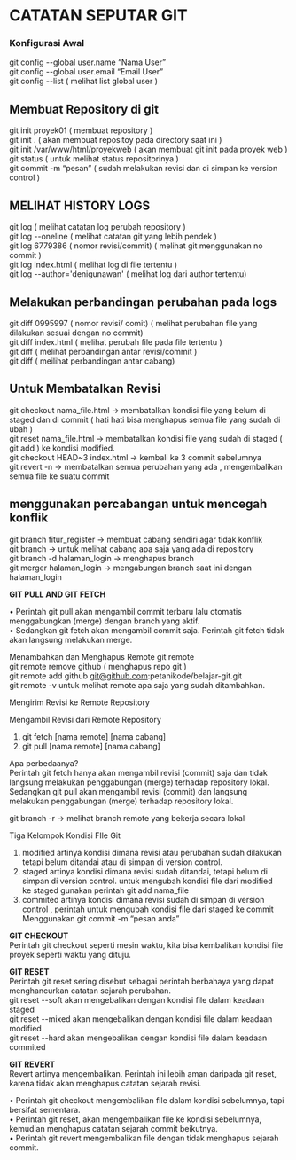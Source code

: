 # CATATAN SEPUTAR GIT
### Konfigurasi Awal ###

git config --global user.name “Nama  User” <br>
git config --global user.email “Email  User” <br>
git config --list ( melihat list global user ) <br>

## Membuat Repository di git  ## 
git init  proyek01 ( membuat repository ) <br>
git init . ( akan membuat repositoy pada directory saat ini ) <br>
git init /var/www/html/proyekweb ( akan membuat git init pada proyek web ) <br> 
git status (  untuk melihat status repositorinya )  <br>
git commit -m “pesan” ( sudah melakukan revisi dan di simpan ke version control ) <br>

## MELIHAT HISTORY LOGS ## 
git log ( melihat catatan log perubah repository )  <br>
git log --oneline ( melihat catatan git yang lebih pendek ) <br>
git log 6779386 ( nomor revisi/commit)   ( melihat git menggunakan no commit ) <br>
git log index.html ( melihat log di file tertentu ) <br>
git log --author='denigunawan' ( melihat log dari author tertentu) <br>

## Melakukan perbandingan perubahan pada logs ## 
git diff 0995997 ( nomor revisi/ comit) ( melihat perubahan file yang dilakukan sesuai dengan no commit) <br>
git diff index.html ( melihat perubah file pada file tertentu ) <br>
git diff  <nomer comit> <nomer comit> ( melihat perbandingan antar revisi/commit ) <br>
git diff <nama cabang> <nama cabang> ( meilihat perbandingan antar cabang) <br>


## Untuk Membatalkan Revisi ## 

git checkout nama_file.html -> membatalkan kondisi file yang belum di staged dan di commit  ( hati hati bisa menghapus semua file yang sudah di ubah ) <br>
git reset nama_file.html -> membatalkan kondisi file yang sudah di staged ( git add )  ke kondisi modified.   <br>
git checkout HEAD~3 index.html -> kembali ke 3 commit sebelumnya <br>
git revert -n <nomer commit> -> membatalkan semua perubahan yang ada , mengembalikan semua file ke suatu commit <br>



## menggunakan  percabangan untuk mencegah konflik ## 
git branch fitur_register -> membuat cabang sendiri agar tidak konflik <br>
git branch -> untuk melihat cabang apa saja yang ada di repository <br>
git branch -d halaman_login -> menghapus branch <br>
git merger halaman_login -> mengabungan branch saat ini dengan halaman_login <br>


**GIT PULL AND GIT FETCH**

• Perintah git pull akan mengambil commit terbaru lalu otomatis menggabungkan (merge) dengan branch yang aktif.<br>
• Sedangkan git fetch akan mengambil commit saja. Perintah git fetch tidak akan langsung melakukan merge.<br>



Menambahkan dan Menghapus Remote
git remote <br>
git remote remove github ( menghapus repo git ) <br>
git remote add github git@github.com:petanikode/belajar-git.git  <br>
git remote -v untuk melihat remote apa saja yang sudah ditambahkan. <br>



Mengirim Revisi ke Remote Repository





Mengambil Revisi dari Remote Repository

1. git fetch [nama remote] [nama cabang]  <br>
2. git pull [nama remote] [nama cabang] <br>

Apa perbedaanya?<br>
Perintah git fetch hanya akan mengambil revisi (commit) saja dan tidak langsung melakukan penggabungan (merge) terhadap repository lokal.<br>
Sedangkan git pull akan mengambil revisi (commit) dan langsung melakukan penggabungan (merge) terhadap repository lokal.<br>

git branch -r -> melihat branch remote yang bekerja secara lokal <br>


Tiga Kelompok Kondisi FIle Git 

   1) modified artinya kondisi dimana revisi atau perubahan sudah dilakukan tetapi belum ditandai atau di simpan di version control. <br>
   2) staged artinya kondisi dimana revisi sudah ditandai, tetapi belum di simpan di version control. untuk mengubah kondisi file dari modified <br>
       ke staged gunakan perintah git add nama_file 
   3) commited  artinya kondisi dimana revisi sudah di simpan di version control , perintah untuk mengubah kondisi file dari staged ke commit <br>
      Menggunakan git commit -m “pesan anda”

**GIT CHECKOUT** <br>
Perintah git checkout seperti mesin waktu, kita bisa kembalikan kondisi file proyek seperti waktu yang dituju.

**GIT RESET**<br>
Perintah git reset sering disebut sebagai perintah berbahaya yang dapat menghancurkan catatan sejarah perubahan.<br>
   git reset --soft akan mengebalikan dengan kondisi file dalam keadaan staged<br>
   git reset --mixed akan mengebalikan dengan kondisi file dalam keadaan modified<br>
   git reset --hard akan mengebalikan dengan kondisi file dalam keadaan commited<br>
   
**GIT REVERT** <br>
Revert artinya mengembalikan. Perintah ini lebih aman daripada git reset, karena tidak akan menghapus catatan sejarah revisi.<br>

• Perintah git checkout mengembalikan file dalam kondisi sebelumnya, tapi bersifat sementara.<br>
• Perintah git reset, akan mengembalikan file ke kondisi sebelumnya, kemudian menghapus catatan sejarah commit beikutnya.<br>
• Perintah git revert mengembalikan file dengan tidak menghapus sejarah commit.<br>




